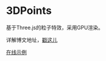 # 3DPoints
基于Three.js的粒子特效，采用GPU渲染。

详解博文地址，[戳这儿](#)

[在线示例](https://youngdro.github.io/3DPoints/index.html)
